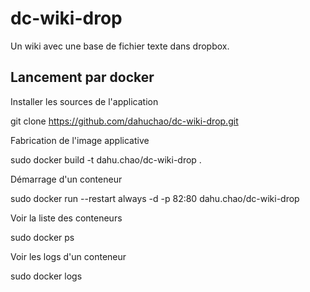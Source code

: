 # dc-wiki-drop
Un wiki avec une base de fichier texte dans dropbox.

## Lancement par docker

Installer les sources de l'application

git clone https://github.com/dahuchao/dc-wiki-drop.git

Fabrication de l'image applicative

sudo docker build -t dahu.chao/dc-wiki-drop .

Démarrage d'un conteneur

sudo docker run --restart always -d -p 82:80 dahu.chao/dc-wiki-drop

Voir la liste des conteneurs

sudo docker ps

Voir les logs d'un conteneur

sudo docker logs <PID>
